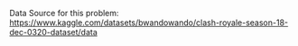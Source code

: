 Data Source for this problem: https://www.kaggle.com/datasets/bwandowando/clash-royale-season-18-dec-0320-dataset/data
